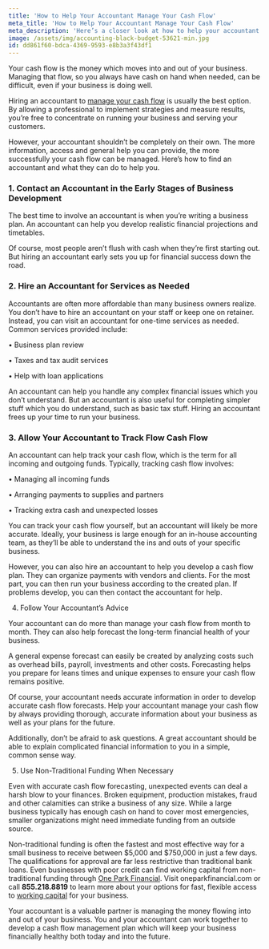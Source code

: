 ```yaml
---
title: 'How to Help Your Accountant Manage Your Cash Flow'
meta_title: 'How to Help Your Accountant Manage Your Cash Flow'
meta_description: 'Here’s a closer look at how to help your accountant effectively manage the cash flow of your business.'
image: /assets/img/accounting-black-budget-53621-min.jpg
id: dd861f60-bdca-4369-9593-e8b3a3f43df1
---
```

Your cash flow is the money which moves into and out of your business. Managing that flow, so you always have cash on hand when needed, can be difficult, even if your business is doing well. 

Hiring an accountant to [manage your cash flow](https://www.oneparkfinancial.com/blog/how-to-avoid-cash-flow-problems-for-your-business-and-simple-solutions) is usually the best option. By allowing a professional to implement strategies and measure results, you’re free to concentrate on running your business and serving your customers. 

However, your accountant shouldn’t be completely on their own. The more information, access and general help you can provide, the more successfully your cash flow can be managed. Here’s how to find an accountant and what they can do to help you.  

### 1. Contact an Accountant in the Early Stages of Business Development

The best time to involve an accountant is when you’re writing a business plan. An accountant can help you develop realistic financial projections and timetables. 

Of course, most people aren’t flush with cash when they’re first starting out. But hiring an accountant early sets you up for financial success down the road.

### 2. Hire an Accountant for Services as Needed

Accountants are often more affordable than many business owners realize. You don’t have to hire an accountant on your staff or keep one on retainer. Instead, you can visit an accountant for one-time services as needed. Common services provided include:

•	Business plan review

•	Taxes and tax audit services

•	Help with loan applications

An accountant can help you handle any complex financial issues which you don’t understand. But an accountant is also useful for completing simpler stuff which you do understand, such as basic tax stuff. Hiring an accountant frees up your time to run your business. 

### 3. Allow Your Accountant to Track Flow Cash Flow

An accountant can help track your cash flow, which is the term for all incoming and outgoing funds. Typically, tracking cash flow involves:

•	Managing all incoming funds

•	Arranging payments to supplies and partners

•	Tracking extra cash and unexpected losses

You can track your cash flow yourself, but an accountant will likely be more accurate. Ideally, your business is large enough for an in-house accounting team, as they’ll be able to understand the ins and outs of your specific business.

However, you can also hire an accountant to help you develop a cash flow plan. They can organize payments with vendors and clients. For the most part, you can then run your business according to the created plan. If problems develop, you can then contact the accountant for help.  

4. Follow Your Accountant’s Advice

Your accountant can do more than manage your cash flow from month to month. They can also help forecast the long-term financial health of your business.

A general expense forecast can easily be created by analyzing costs such as overhead bills, payroll, investments and other costs. Forecasting helps you prepare for leans times and unique expenses to ensure your cash flow remains positive. 

Of course, your accountant needs accurate information in order to develop accurate cash flow forecasts. Help your accountant manage your cash flow by always providing thorough, accurate information about your business as well as your plans for the future.  

Additionally, don’t be afraid to ask questions. A great accountant should be able to explain complicated financial information to you in a simple, common sense way. 

5. Use Non-Traditional Funding When Necessary

Even with accurate cash flow forecasting, unexpected events can deal a harsh blow to your finances. Broken equipment, production mistakes, fraud and other calamities can strike a business of any size. While a large business typically has enough cash on hand to cover most emergencies, smaller organizations might need immediate funding from an outside source. 

Non-traditional funding is often the fastest and most effective way for a small business to receive between $5,000 and $750,000 in just a few days. The qualifications for approval are far less restrictive than traditional bank loans. Even businesses with poor credit can find working capital from non-traditional funding through [One Park Financial](https://www.oneparkfinancial.com/). Visit oneparkfinancial.com or call **855.218.8819** to learn more about your options for fast, flexible access to [working capital](https://www.oneparkfinancial.com/pre-qualification) for your business.

Your accountant is a valuable partner is managing the money flowing into and out of your business. You and your accountant can work together to develop a cash flow management plan which will keep your business financially healthy both today and into the future.